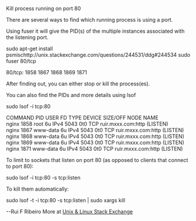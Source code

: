 Kill process running on port 80

There are several ways to find which running process is using a port.

Using fuser it will give the PID(s) of the multiple instances associated with the listening port.

sudo apt-get install psmischttp://unix.stackexchange.com/questions/244531/ddg#244534
sudo fuser 80/tcp

80/tcp:               1858  1867  1868  1869  1871

After finding out, you can either stop or kill the process(es).

You can also find the PIDs and more details using lsof

sudo lsof -i tcp:80

COMMAND  PID     USER   FD   TYPE DEVICE SIZE/OFF NODE NAME  
nginx   1858     root    6u  IPv4   5043      0t0  TCP ruir.mxxx.com:http (LISTEN)  
nginx   1867 www-data    6u  IPv4   5043      0t0  TCP ruir.mxxx.com:http (LISTEN)  
nginx   1868 www-data    6u  IPv4   5043      0t0  TCP ruir.mxxx.com:http (LISTEN)  
nginx   1869 www-data    6u  IPv4   5043      0t0  TCP ruir.mxxx.com:http (LISTEN)  
nginx   1871 www-data    6u  IPv4   5043      0t0  TCP ruir.mxxx.com:http (LISTEN)  

To limit to sockets that listen on port 80 (as opposed to clients that connect to port 80):

sudo lsof -i tcp:80 -s tcp:listen

To kill them automatically:

sudo lsof -t -i tcp:80 -s tcp:listen | sudo xargs kill

--Rui F Ribeiro
More at [Unix & Linux Stack Exchange](http://unix.stackexchange.com/questions/244531/ddg#244534)  
